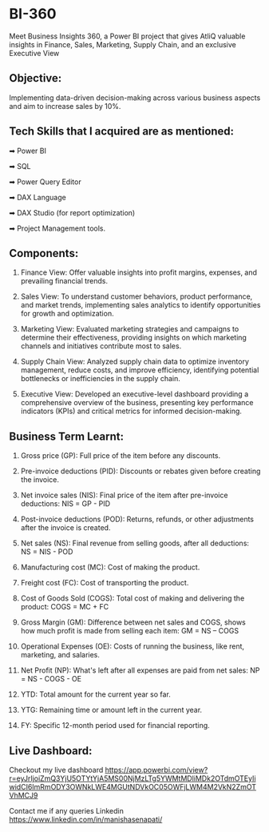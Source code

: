 # BI-360
Meet Business Insights 360, a Power BI project that gives AtliQ valuable insights in Finance, Sales, Marketing, Supply Chain, and an exclusive Executive View

## Objective:
Implementing data-driven decision-making across various business aspects and aim to increase sales by 10%.


## Tech Skills that I acquired are as mentioned:

➡ Power BI 

➡ SQL 

➡ Power Query Editor 

➡ DAX Language 

➡ DAX Studio (for report optimization) 

➡ Project Management tools.

## Components:
1. Finance View: Offer valuable insights into profit margins, expenses, and prevailing financial trends.

2. Sales View: To understand customer behaviors, product performance, and market trends, implementing sales analytics to identify opportunities for growth and optimization.

3. Marketing View: Evaluated marketing strategies and campaigns to determine their effectiveness, providing insights on which marketing channels and initiatives contribute most to sales.

4. Supply Chain View: Analyzed supply chain data to optimize inventory management, reduce costs, and improve efficiency, identifying potential bottlenecks or inefficiencies in the supply chain.

5. Executive View: Developed an executive-level dashboard providing a comprehensive overview of the business, presenting key performance indicators (KPIs) and critical metrics for informed decision-making.

## Business Term Learnt:

1. Gross price (GP): Full price of the item before any discounts.

2. Pre-invoice deductions (PID): Discounts or rebates given before creating the invoice.

3. Net invoice sales (NIS): Final price of the item after pre-invoice deductions: NIS = GP - PID

4. Post-invoice deductions (POD): Returns, refunds, or other adjustments after the invoice is created.

5. Net sales (NS): Final revenue from selling goods, after all deductions: NS = NIS - POD

6. Manufacturing cost (MC): Cost of making the product.

7. Freight cost (FC): Cost of transporting the product.

8. Cost of Goods Sold (COGS): Total cost of making and delivering the product: COGS = MC + FC

9. Gross Margin (GM): Difference between net sales and COGS, shows how much profit is made from selling each item: GM = NS – COGS

10. Operational Expenses (OE): Costs of running the business, like rent, marketing, and salaries.

11. Net Profit (NP): What's left after all expenses are paid from net sales: NP = NS - COGS - OE

12. YTD: Total amount for the current year so far.

13. YTG: Remaining time or amount left in the current year.

14. FY: Specific 12-month period used for financial reporting.

## Live Dashboard:
Checkout my live dashboard https://app.powerbi.com/view?r=eyJrIjoiZmQ3YjU5OTYtYjA5MS00NjMzLTg5YWMtMDliMDk2OTdmOTEyIiwidCI6ImRmODY3OWNkLWE4MGUtNDVkOC05OWFjLWM4M2VkN2ZmOTVhMCJ9

Contact me if any queries Linkedin https://www.linkedin.com/in/manishasenapati/
